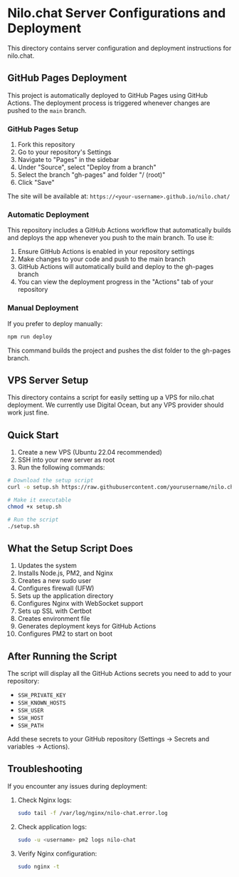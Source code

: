 # Nilo.chat Server Configurations and Deployment

This directory contains server configuration and deployment instructions for nilo.chat.

## GitHub Pages Deployment

This project is automatically deployed to GitHub Pages using GitHub Actions. The deployment process is triggered whenever changes are pushed to the `main` branch. 

### GitHub Pages Setup

1. Fork this repository
2. Go to your repository's Settings
3. Navigate to "Pages" in the sidebar
4. Under "Source", select "Deploy from a branch"
5. Select the branch "gh-pages" and folder "/ (root)"
6. Click "Save"

The site will be available at: `https://<your-username>.github.io/nilo.chat/`

### Automatic Deployment

This repository includes a GitHub Actions workflow that automatically builds and deploys the app whenever you push to the main branch. To use it:

1. Ensure GitHub Actions is enabled in your repository settings
2. Make changes to your code and push to the main branch
3. GitHub Actions will automatically build and deploy to the gh-pages branch
4. You can view the deployment progress in the "Actions" tab of your repository

### Manual Deployment

If you prefer to deploy manually:

```bash
npm run deploy
```

This command builds the project and pushes the dist folder to the gh-pages branch.

## VPS Server Setup

This directory contains a script for easily setting up a VPS for nilo.chat deployment. We currently use Digital Ocean, but any VPS provider should work just fine.  

## Quick Start

1. Create a new VPS (Ubuntu 22.04 recommended)
2. SSH into your new server as root
3. Run the following commands:

```bash
# Download the setup script
curl -o setup.sh https://raw.githubusercontent.com/yourusername/nilo.chat/main/deploy/setup.sh

# Make it executable
chmod +x setup.sh

# Run the script
./setup.sh
```

## What the Setup Script Does

1. Updates the system
2. Installs Node.js, PM2, and Nginx
3. Creates a new sudo user
4. Configures firewall (UFW)
5. Sets up the application directory
6. Configures Nginx with WebSocket support
7. Sets up SSL with Certbot
8. Creates environment file
9. Generates deployment keys for GitHub Actions
10. Configures PM2 to start on boot

## After Running the Script

The script will display all the GitHub Actions secrets you need to add to your repository:

- `SSH_PRIVATE_KEY`
- `SSH_KNOWN_HOSTS`
- `SSH_USER`
- `SSH_HOST`
- `SSH_PATH`

Add these secrets to your GitHub repository (Settings → Secrets and variables → Actions).

## Troubleshooting

If you encounter any issues during deployment:

1. Check Nginx logs:
   ```bash
   sudo tail -f /var/log/nginx/nilo-chat.error.log
   ```

2. Check application logs:
   ```bash
   sudo -u <username> pm2 logs nilo-chat
   ```

3. Verify Nginx configuration:
   ```bash
   sudo nginx -t
   ``` 